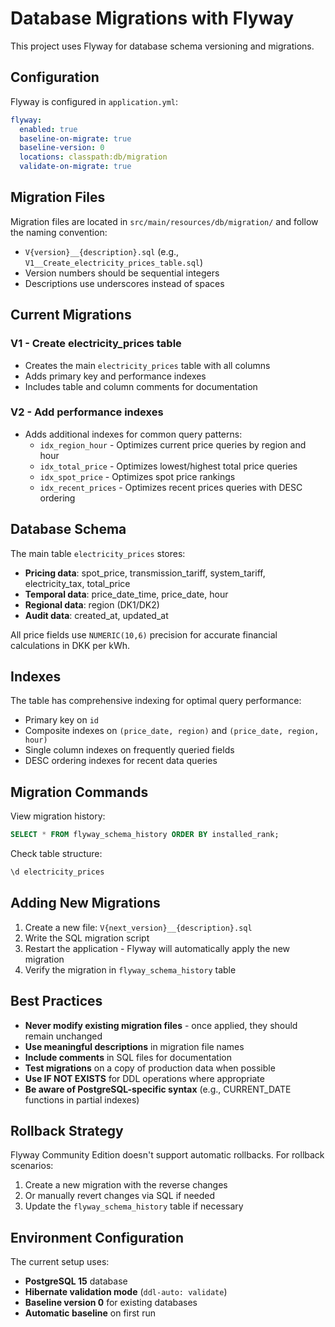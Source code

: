 # Database Migrations with Flyway

This project uses Flyway for database schema versioning and migrations.

## Configuration

Flyway is configured in `application.yml`:

```yaml
flyway:
  enabled: true
  baseline-on-migrate: true
  baseline-version: 0
  locations: classpath:db/migration
  validate-on-migrate: true
```

## Migration Files

Migration files are located in `src/main/resources/db/migration/` and follow the naming convention:

- `V{version}__{description}.sql` (e.g., `V1__Create_electricity_prices_table.sql`)
- Version numbers should be sequential integers
- Descriptions use underscores instead of spaces

## Current Migrations

### V1 - Create electricity_prices table
- Creates the main `electricity_prices` table with all columns
- Adds primary key and performance indexes
- Includes table and column comments for documentation

### V2 - Add performance indexes
- Adds additional indexes for common query patterns:
  - `idx_region_hour` - Optimizes current price queries by region and hour
  - `idx_total_price` - Optimizes lowest/highest total price queries
  - `idx_spot_price` - Optimizes spot price rankings
  - `idx_recent_prices` - Optimizes recent prices queries with DESC ordering

## Database Schema

The main table `electricity_prices` stores:
- **Pricing data**: spot_price, transmission_tariff, system_tariff, electricity_tax, total_price
- **Temporal data**: price_date_time, price_date, hour
- **Regional data**: region (DK1/DK2)
- **Audit data**: created_at, updated_at

All price fields use `NUMERIC(10,6)` precision for accurate financial calculations in DKK per kWh.

## Indexes

The table has comprehensive indexing for optimal query performance:
- Primary key on `id`
- Composite indexes on `(price_date, region)` and `(price_date, region, hour)`
- Single column indexes on frequently queried fields
- DESC ordering indexes for recent data queries

## Migration Commands

View migration history:
```sql
SELECT * FROM flyway_schema_history ORDER BY installed_rank;
```

Check table structure:
```sql
\d electricity_prices
```

## Adding New Migrations

1. Create a new file: `V{next_version}__{description}.sql`
2. Write the SQL migration script
3. Restart the application - Flyway will automatically apply the new migration
4. Verify the migration in `flyway_schema_history` table

## Best Practices

- **Never modify existing migration files** - once applied, they should remain unchanged
- **Use meaningful descriptions** in migration file names
- **Include comments** in SQL files for documentation
- **Test migrations** on a copy of production data when possible
- **Use IF NOT EXISTS** for DDL operations where appropriate
- **Be aware of PostgreSQL-specific syntax** (e.g., CURRENT_DATE functions in partial indexes)

## Rollback Strategy

Flyway Community Edition doesn't support automatic rollbacks. For rollback scenarios:
1. Create a new migration with the reverse changes
2. Or manually revert changes via SQL if needed
3. Update the `flyway_schema_history` table if necessary

## Environment Configuration

The current setup uses:
- **PostgreSQL 15** database
- **Hibernate validation mode** (`ddl-auto: validate`)
- **Baseline version 0** for existing databases
- **Automatic baseline** on first run
